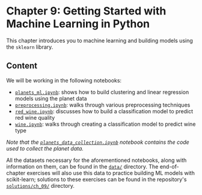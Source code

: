 # Chapter 9: Getting Started with Machine Learning in Python

This chapter introduces you to machine learning and building models using the `sklearn` library.

## Content

We will be working in the following notebooks:

- [`planets_ml.ipynb`](planets_ml.ipynb): shows how to build clustering and linear regression models using the planet data
- [`preprocessing.ipynb`](preprocessing.ipynb): walks through various preprocessing techniques
- [`red_wine.ipynb`](red_wine.ipynb): discusses how to build a classification model to predict red wine quality
- [`wine.ipynb`](wine.ipynb): walks through creating a classification model to predict wine type

*Note that the [`planets_data_collection.ipynb`](./planets_data_collection.ipynb) notebook contains the code used to collect the planet data.*

All the datasets necessary for the aforementioned notebooks, along with information on them, can be found in the [`data/`](data) directory. The end-of-chapter exercises will also use this data to practice building ML models with scikit-learn; solutions to these exercises can be found in the repository's [`solutions/ch_09/`](../solutions/ch_09) directory.

